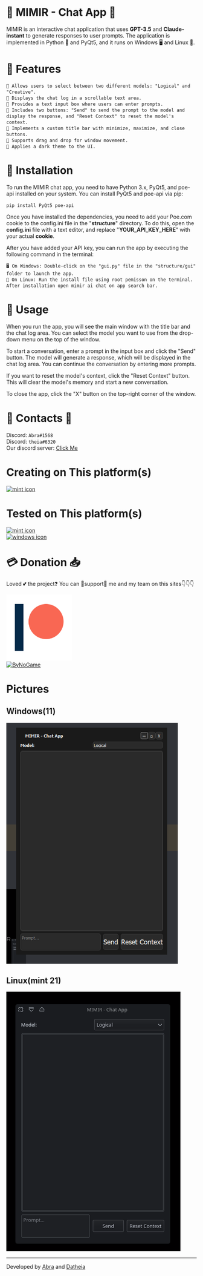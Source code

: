 # 🤖 MIMIR - Chat App 📱

MIMIR is an interactive chat application that uses **GPT-3.5** and **Claude-instant** to generate responses to user prompts. The application is implemented in Python 🐍 and PyQt5, and it runs on Windows 🖥️ and Linux 🐧.

# 🌟 Features

    🤖 Allows users to select between two different models: "Logical" and "Creative".
    💬 Displays the chat log in a scrollable text area.
    📝 Provides a text input box where users can enter prompts.
    🙌 Includes two buttons: "Send" to send the prompt to the model and display the response, and "Reset Context" to reset the model's context.
    🎉 Implements a custom title bar with minimize, maximize, and close buttons.
    🚀 Supports drag and drop for window movement.
    🌃 Applies a dark theme to the UI.

# 🔧 Installation

To run the MIMIR chat app, you need to have Python 3.x, PyQt5, and poe-api installed on your system. You can install PyQt5 and poe-api via pip:

```
pip install PyQt5 poe-api
```
Once you have installed the dependencies, you need to add your Poe.com cookie to the config.ini file in the "**structure**" directory. To do this, open the **config.ini** file with a text editor, and replace "**YOUR_API_KEY_HERE**" with your actual **cookie**.

After you have added your API key, you can run the app by executing the following command in the terminal:

    🖥️ On Windows: Double-click on the "gui.py" file in the "structure/gui" folder to launch the app.
    🐧 On Linux: Run the install file using root pemisson on the terminal. After installation open mimir ai chat on app search bar.

# 🚀 Usage

When you run the app, you will see the main window with the title bar and the chat log area. You can select the model you want to use from the drop-down menu on the top of the window.

To start a conversation, enter a prompt in the input box and click the "Send" button. The model will generate a response, which will be displayed in the chat log area. You can continue the conversation by entering more prompts.

If you want to reset the model's context, click the "Reset Context" button. This will clear the model's memory and start a new conversation.

To close the app, click the "X" button on the top-right corner of the window.

# :satellite: Contacts :satellite:
Discord: `Abra#1568`<br />
Discord: `theia#6320`<br />
Our discord server: [Click Me](https://discord.gg/R6fVaQS5We "Click Me")


# Creating on This platform(s)

<a href="https://linuxmint.com/" target="_blank"><img src="https://linuxmint.com/web/img/logo-mono.svg" alt="mint icon" height="174" width="310"></a></br>

# Tested on This platform(s)

<a href="https://linuxmint.com/" target="_blank"><img src="https://linuxmint.com/web/img/logo-mono.svg" alt="mint icon" height="174" width="310"></a></br>
<a href="https://www.microsoft.com" target="_blank"><img src="https://logodownload.org/wp-content/uploads/2021/06/windows-11-logo.png" alt="windows icon" height="80" width="450"></a></br>

# :credit_card: Donation :inbox_tray:

Loved :two_hearts: the project:question: You can :star2:support:star2: me and my team on this sites:point_down::point_down::point_down:

<a href="https://www.patreon.com/plexusnetworksystem" target="_blank"><img src="https://raw.githubusercontent.com/PlexusNetworkSystem/PlexusNetworkSystem/main/patreon.png" alt="Patreon" height="174" width="174"></a></br>
<a href="http://www.bynogame.com/tr/destekle/plexusnetworkacademy" target="_blank"><img src="https://cdn.bynogame.com/logo/bynogame-logo-black-1678388280240.png" alt="ByNoGame" height="123" width="300"></a>

# Pictures
## Windows(11)
![plot](https://raw.githubusercontent.com/PlexusNetworkSystem/mimir/main/src/windows.png)
## Linux(mint 21)
![plot](https://raw.githubusercontent.com/PlexusNetworkSystem/mimir/main/src/linux.png)

------------ 
Developed by [Abra](https://github.com/the-abra "Abra") and [Datheia](https://github.com/datheia "Datheia")
